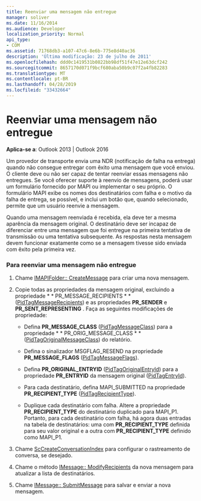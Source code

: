 ```yaml
---
title: Reenviar uma mensagem não entregue
manager: soliver
ms.date: 11/16/2014
ms.audience: Developer
localization_priority: Normal
api_type:
- COM
ms.assetid: 71768db3-a107-47c6-8e6b-775e8d40ac36
description: 'Última modificação: 23 de julho de 2011'
ms.openlocfilehash: ddd0c1419531b0822bb98df51f47e12e63dcf242
ms.sourcegitcommit: 8657170d071f9bcf680aba50b9c07f2a4fb82283
ms.translationtype: MT
ms.contentlocale: pt-BR
ms.lasthandoff: 04/28/2019
ms.locfileid: "33432664"
---
```

# <a name="resending-an-undelivered-message"></a>Reenviar uma mensagem não entregue
  
**Aplica-se a**: Outlook 2013 | Outlook 2016 
  
Um provedor de transporte envia uma NDR (notificação de falha na entrega) quando não consegue entregar com êxito uma mensagem que você enviou. O cliente deve ou não ser capaz de tentar reenviar essas mensagens não entregues. Se você oferecer suporte à reenvio de mensagens, poderá usar um formulário fornecido por MAPI ou implementar o seu próprio. O formulário MAPI exibe os nomes dos destinatários com falha e o motivo da falha de entrega, se possível, e inclui um botão que, quando selecionado, permite que um usuário reenvie a mensagem.
  
Quando uma mensagem reenviada é recebida, ela deve ter a mesma aparência da mensagem original. O destinatário deve ser incapaz de diferenciar entre uma mensagem que foi entregue na primeira tentativa de transmissão ou uma tentativa subsequente. As respostas nesta mensagem devem funcionar exatamente como se a mensagem tivesse sido enviada com êxito pela primeira vez.
  
### <a name="to-resend-an-undelivered-message"></a>Para reenviar uma mensagem não entregue
  
1. Chame [IMAPIFolder:: CreateMessage](imapifolder-createmessage.md) para criar uma nova mensagem. 
    
2. Copie todas as propriedades da mensagem original, excluindo a propriedade * * PR_MESSAGE_RECIPIENTS * * ([PidTagMessageRecipients](pidtagmessagerecipients-canonical-property.md)) e as propriedades **PR_SENDER** e **PR_SENT_REPRESENTING** . Faça as seguintes modificações de propriedade: 
    
   - Defina **PR_MESSAGE_CLASS** ([PidTagMessageClass](pidtagmessageclass-canonical-property.md)) para a propriedade * * PR_ORIG_MESSAGE_CLASS * * ([PidTagOriginalMessageClass](pidtagoriginalmessageclass-canonical-property.md)) do relatório.
    
   - Defina o sinalizador MSGFLAG_RESEND na propriedade **PR_MESSAGE_FLAGS** ([PidTagMessageFlags](pidtagmessageflags-canonical-property.md)).
    
   - Defina **PR_ORIGINAL_ENTRYID** ([PidTagOriginalEntryId](pidtagoriginalentryid-canonical-property.md)) para a propriedade **PR_ENTRYID** da mensagem original ([PidTagEntryId](pidtagentryid-canonical-property.md)).
    
   - Para cada destinatário, defina MAPI_SUBMITTED na propriedade **PR_RECIPIENT_TYPE** ([PidTagRecipientType](pidtagrecipienttype-canonical-property.md)). 
    
   - Duplique cada destinatário com falha. Altere a propriedade **PR_RECIPIENT_TYPE** do destinatário duplicado para MAPI_P1. Portanto, para cada destinatário com falha, há agora duas entradas na tabela de destinatários: uma com **PR_RECIPIENT_TYPE** definida para seu valor original e a outra com **PR_RECIPIENT_TYPE** definido como MAPI_P1. 
    
3. Chame [ScCreateConversationIndex](sccreateconversationindex.md) para configurar o rastreamento de conversa, se desejado. 
    
4. Chame o método [IMessage:: ModifyRecipients](imessage-modifyrecipients.md) da nova mensagem para atualizar a lista de destinatários. 
    
5. Chame [IMessage:: SubmitMessage](imessage-submitmessage.md) para salvar e enviar a nova mensagem. 
    

